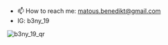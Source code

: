 - 📫 How to reach me: matous.benedikt@gmail.com
- IG: b3ny_19

![b3ny_19_qr](https://user-images.githubusercontent.com/101430369/180504456-bdc1b9af-56ea-450b-8ac9-1c0ee4cd17d4.png)
